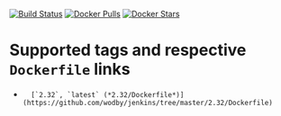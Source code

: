 [![Build Status](https://travis-ci.org/wodby/jenkins.svg?branch=master)](https://travis-ci.org/wodby/jenkins)
[![Docker Pulls](https://img.shields.io/docker/pulls/wodby/jenkins.svg)](https://hub.docker.com/r/wodby/jenkins)
[![Docker Stars](https://img.shields.io/docker/stars/wodby/jenkins.svg)](https://hub.docker.com/r/wodby/jenkins)

# Supported tags and respective `Dockerfile` links

-       [`2.32`, `latest` (*2.32/Dockerfile*)](https://github.com/wodby/jenkins/tree/master/2.32/Dockerfile)

